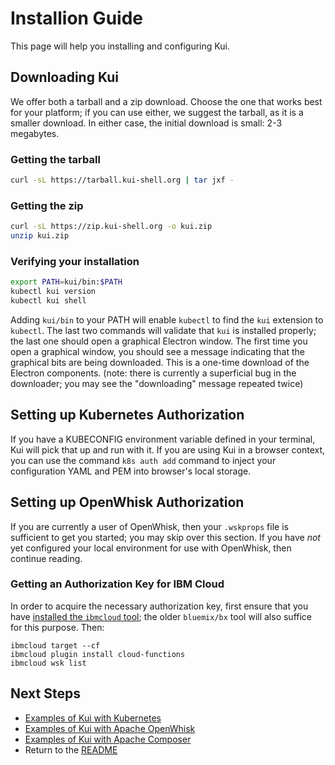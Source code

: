 # Installion Guide

This page will help you installing and configuring Kui. 

## Downloading Kui

We offer both a tarball and a zip download. Choose the one that works
best for your platform; if you can use either, we suggest the tarball,
as it is a smaller download. In either case, the initial download is
small: 2-3 megabytes.

### Getting the tarball

```bash
curl -sL https://tarball.kui-shell.org | tar jxf -
```

### Getting the zip

```bash
curl -sL https://zip.kui-shell.org -o kui.zip
unzip kui.zip
```

### Verifying your installation

```bash
export PATH=kui/bin:$PATH
kubectl kui version
kubectl kui shell
```

Adding `kui/bin` to your PATH will enable `kubectl` to find the `kui`
extension to `kubectl`. The last two commands will validate that `kui`
is installed properly; the last one should open a graphical Electron
window. The first time you open a graphical window, you should see a
message indicating that the graphical bits are being downloaded. This
is a one-time download of the Electron components. (note: there is
currently a superficial bug in the downloader; you may see the
"downloading" message repeated twice)

## Setting up Kubernetes Authorization

If you have a KUBECONFIG environment variable defined in your
terminal, Kui will pick that up and run with it. If you are using Kui
in a browser context, you can use the command `k8s auth add` command
to inject your configuration YAML and PEM into browser's local
storage.

## Setting up OpenWhisk Authorization

If you are currently a user of OpenWhisk, then your `.wskprops` file
is sufficient to get you started; you may skip over this section. If
you have *not* yet configured your local environment for use with
OpenWhisk, then continue reading.

### Getting an Authorization Key for IBM Cloud

In order to acquire the necessary authorization key, first ensure that
you have
[installed the `ibmcloud` tool](https://console.bluemix.net/docs/cli/index.html#overview);
the older `bluemix/bx` tool will also suffice for this purpose. Then:

```
ibmcloud target --cf
ibmcloud plugin install cloud-functions
ibmcloud wsk list
```

## Next Steps

- [Examples of Kui with Kubernetes](./kubernetes.md)
- [Examples of Kui with Apache OpenWhisk](./openwhisk.md)
- [Examples of Kui with Apache Composer](./composer.md)
- Return to the [README](../README.md)
